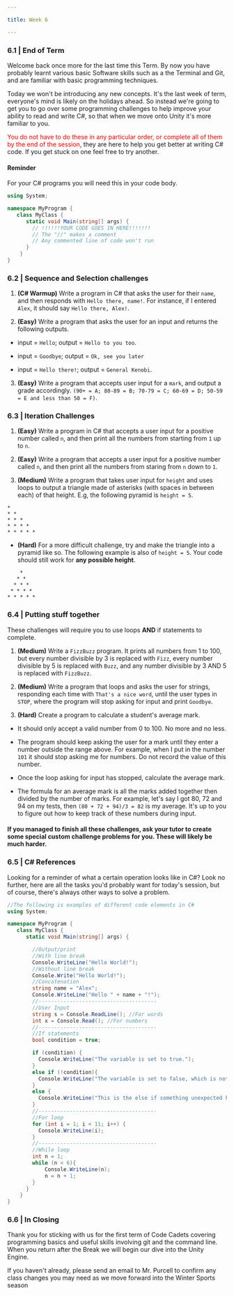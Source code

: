 ```yaml
---

title: Week 6

---
```


### 6.1 | End of Term

Welcome back once more for the last time this Term. By now you have probably learnt various basic Software skills such as a the Terminal and Git, and are familiar with basic programming techniques.

Today we won't be introducing any new concepts. It's the last week of term, everyone's mind is likely on the holidays ahead. So instead we're going to get you to go over some programming challenges to help improve your ability to read and write C#, so that when we move onto Unity it's more familiar to you.



<font color='red'>You do not have to do these in any particular order, or complete all of them by the end of the session</font>, they are here to help you get better at writing C# code. If you get stuck on one feel free to try another.

#### Reminder

For your C# programs you will need this in your code body.

```cs
using System;

namespace MyProgram {
   class MyClass {
      static void Main(string[] args) {
        // !!!!!!YOUR CODE GOES IN HERE!!!!!!!
        // The "//" makes a comment
        // Any commented line of code won't run
      }
    }
}
```

### 6.2 | Sequence and Selection challenges

1. **(C# Warmup)** Write a program in C# that asks the user for their `name`, and then responds with `Hello there, name!`. For instance, if I entered `Alex`, it should say `Hello there, Alex!`.

2. **(Easy)** Write a program that asks the user for an input and returns the following outputs.

  * input = `Hello`; output = `Hello to you too`.

  * input = `Goodbye`; output = `Ok, see you later`

  * input = `Hello there!`; output = `General Kenobi`.

3. **(Easy)** Write a program that accepts user input for a `mark`, and output a grade accordingly. `(90+ = A; 80-89 = B; 70-79 = C; 60-69 = D; 50-59 = E and less than 50 = F)`.


### 6.3 | Iteration Challenges

1. **(Easy)** Write a program in C# that accepts a user input for a positive number called `n`, and then print all the numbers from starting from `1` up to `n`.

2. **(Easy)** Write a program that accepts a user input for a positive number called `n`, and then print all the numbers from staring from `n` down to `1`.

3. **(Medium)** Write a program that takes user input for `height` and uses loops to output a triangle made of asterisks (with spaces in between each) of that height. E.g, the following pyramid is `height = 5`.



```
*
* *
* * *
* * * *
* * * * *
```
* **(Hard)** For a more difficult challenge, try and make the triangle into a pyramid like so. The following example is also of `height = 5`. Your code should still work for **any possible height**.

```
    *
   * *
  * * *
 * * * *
* * * * *
```


### 6.4 | Putting stuff together

These challenges will require you to use loops **AND** if statements to complete.

1. **(Medium)** Write a `FizzBuzz` program. It prints all numbers from 1 to 100, but every number divisible by 3 is replaced with `Fizz`, every number divisible by 5 is replaced with `Buzz`, and any number divisible by 3 AND 5 is replaced with `FizzBuzz`.

2. **(Medium)** Write a program that loops and asks the user for strings, responding each time with `That's a nice word`, until the user types in `STOP`, where the program will stop asking for input and print `Goodbye`.

3. **(Hard)** Create a program to calculate a student's average mark.

  * It should only accept a valid number from 0 to 100. No more and no less.

  * The program should keep asking the user for a mark until they enter a number outside the range above. For example, when I put in the number `101` it should stop asking me for numbers. Do not record the value of this number.

  * Once the loop asking for input has stopped, calculate the average mark.

  * The formula for an average mark is all the marks added together then divided by the number of marks. For example, let's say I got 80, 72 and 94 on my tests, then `(80 + 72 + 94)/3 = 82` is my average. It's up to you to figure out how to keep track of these numbers during input.

#### If you managed to finish all these challenges, ask your tutor to create some special custom challenge problems for you. These will likely be much harder.


### 6.5 | C# References

Looking for a reminder of what a certain operation looks like in C#? Look no further, here are all the tasks you'd probably want for today's session, but of course, there's always other ways to solve a problem.

```cs
//The following is examples of different code elements in C#
using System;

namespace MyProgram {
   class MyClass {
      static void Main(string[] args) {

        //Output/print
        //With line break
        Console.WriteLine("Hello World!");
        //Without line break
        Console.Write("Hello World!");
        //Concatenation
        string name = "Alex";
        Console.WriteLine("Hello " + name + "!");
        //--------------------------------------
        //User Input
        string s = Console.ReadLine(); //For words
        int x = Console.Read(); //For numbers
        //--------------------------------------
        //If statements
        bool condition = true;

        if (condition) {
          Console.WriteLine("The variable is set to true.");
        }
        else if (!condition){
          Console.WriteLine("The variable is set to false, which is not true.");
        }
        else {
          Console.WriteLine("This is the else if something unexpected happens");
        }
        //--------------------------------------
        //For loop
        for (int i = 1; i < 11; i++) {
          Console.WriteLine(i);
        }  
        //--------------------------------------
        //While loop
        int n = 1;
        while (n < 6){
            Console.WriteLine(n);
            n = n + 1;
        }
      }
    }
}
```
### 6.6 | In Closing

Thank you for sticking with us for the first term of Code Cadets covering programming basics and useful skills involving git and the command line. When you return after the Break we will begin our dive into the Unity Engine.

If you haven't already, please send an email to Mr. Purcell to confirm any class changes you may need as we move forward into the Winter Sports season
